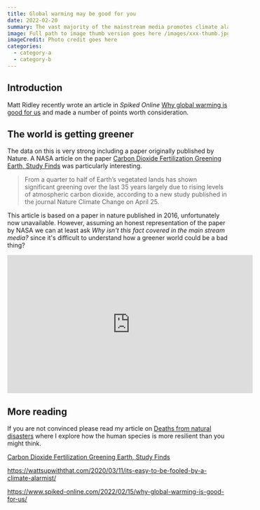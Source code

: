 ```yaml
---
title: Global warming may be good for you
date: 2022-02-20
summary: The vast majority of the mainstream media promotes climate alarmism at every opportunity but what if global warming could be good for us?
image: Full path to image thumb version goes here /images/xxx-thumb.jpg
imageCredit: Photo credit goes here
categories: 
  - category-a
  - category-b
---
```


## Introduction

Matt Ridley recently wrote an article in _Spiked Online_ [Why global warming is good for us](https://www.spiked-online.com/2022/02/15/why-global-warming-is-good-for-us/) and made a number of points worth consideration.

## The world is getting greener

The data on this is very strong including a paper originally published by Nature. A NASA article on the paper [Carbon Dioxide Fertilization Greening Earth, Study Finds](https://www.nasa.gov/feature/goddard/2016/carbon-dioxide-fertilization-greening-earth) was particularly interesting. 

> From a quarter to half of Earth’s vegetated lands has shown significant greening over the last 35 years largely due to rising levels of atmospheric carbon dioxide, according to a new study published in the journal Nature Climate Change on April 25.

This article is based on a paper in nature published in 2016, unfortunately now unavailable. However, assuming an honest representation of the paper by NASA we can at least ask _Why isn't this fact covered in the main stream media?_ since it's difficult to understand how a greener world could be a bad thing?

<iframe width="560" height="315" src="https://www.youtube.com/embed/zOwHT8yS1XI" title="YouTube video player" frameborder="0" allow="accelerometer; autoplay; clipboard-write; encrypted-media; gyroscope; picture-in-picture" allowfullscreen></iframe>



## More reading

If you are not convinced please read my article on [Deaths from natural disasters](/blog/2022/deaths-from-natural-disasters) where I explore how the human species is more resilient than you might think.

[Carbon Dioxide Fertilization Greening Earth, Study Finds](https://www.nasa.gov/feature/goddard/2016/carbon-dioxide-fertilization-greening-earth)

https://wattsupwiththat.com/2020/03/11/its-easy-to-be-fooled-by-a-climate-alarmist/

https://www.spiked-online.com/2022/02/15/why-global-warming-is-good-for-us/
